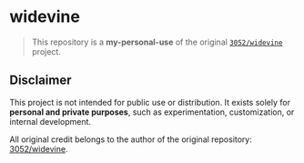 # widevine

> This repository is a **my-personal-use** of the original [`3052/widevine`](https://github.com/3052/widevine) project.

## Disclaimer

This project is not intended for public use or distribution. It exists solely for **personal and private purposes**, such as experimentation, customization, or internal development.

All original credit belongs to the author of the original repository: [3052/widevine](https://github.com/3052/widevine).
